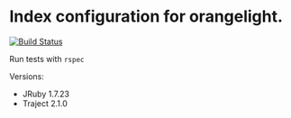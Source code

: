 Index configuration for orangelight.
=====================================
[![Build Status](https://travis-ci.org/pulibrary/orangeindex.png?branch=development)](https://travis-ci.org/pulibrary/orangeindex)

Run tests with `rspec`

Versions:
* JRuby 1.7.23
* Traject 2.1.0
